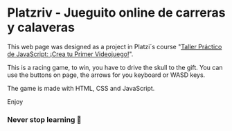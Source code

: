 # Platzriv - Jueguito online de carreras y calaveras
This web page was designed as a project in Platzi´s course "[Taller Práctico de JavaScript: ¡Crea tu Primer Videojuego!](https://platzi.com/cursos/javascript-practico-videojuegos/ "Accede al curso")".

This is a racing game, to win, you have to drive the skull to the gift.
You can use the buttons on page, the arrows for you keyboard or WASD keys.

The game is made with HTML, CSS and JavaScript.

Enjoy

### Never stop learning 💚